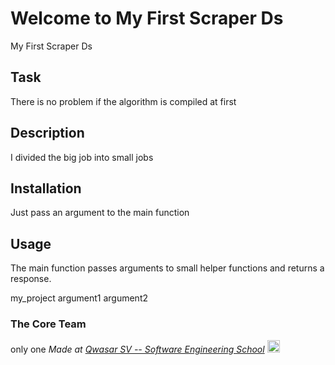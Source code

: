 # Welcome to My First Scraper Ds
My First Scraper Ds
## Task
There is no problem if the algorithm is compiled at first

## Description
I divided the big job into small jobs

## Installation
Just pass an argument to the main function

## Usage
The main function passes arguments to small helper functions and returns a response.

my_project argument1 argument2

### The Core Team
only one
<span><i>Made at <a href='https://qwasar.io'>Qwasar SV -- Software Engineering School</a></i></span>
<span><img alt="Qwasar SV -- Software Engineering School's Logo" src='https://storage.googleapis.com/qwasar-public/qwasar-logo_50x50.png' width='20px' /></span>
